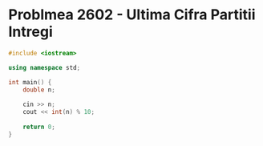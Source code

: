 # Problmea 2602 - Ultima Cifra Partitii Intregi
```c++
#include <iostream>

using namespace std;

int main() {
    double n;
    
    cin >> n;
    cout << int(n) % 10;
    
    return 0;
}
```
